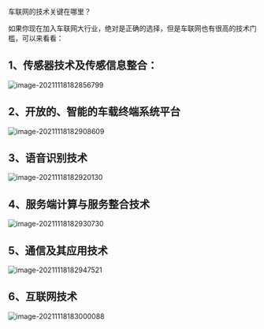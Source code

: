 车联网的技术关键在哪里？

如果你现在加入车联网大行业，绝对是正确的选择，但是车联网也有很高的技术门槛，可以来看看：

## 1、传感器技术及传感信息整合：

![image-20211118182856799](https://gitee.com/er-huomeng/l-img/raw/master/image-20211118182856799.png)

## 2、开放的、智能的车载终端系统平台

![image-20211118182908609](https://gitee.com/er-huomeng/l-img/raw/master/image-20211118182908609.png)

## 3、语音识别技术

![image-20211118182920130](https://gitee.com/er-huomeng/l-img/raw/master/image-20211118182920130.png)

## 4、服务端计算与服务整合技术

![image-20211118182930730](https://gitee.com/er-huomeng/l-img/raw/master/image-20211118182930730.png)

## 5、通信及其应用技术

![image-20211118182947521](https://gitee.com/er-huomeng/l-img/raw/master/image-20211118182947521.png)

## 6、互联网技术

![image-20211118183000088](https://gitee.com/er-huomeng/l-img/raw/master/image-20211118183000088.png)